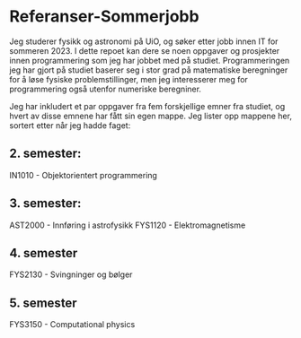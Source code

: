 # Referanser-Sommerjobb

Jeg studerer fysikk og astronomi på UiO, og søker etter jobb innen IT for sommeren 2023. I dette repoet kan dere se noen
oppgaver og prosjekter innen programmering som jeg har jobbet med på studiet.
Programmeringen jeg har gjort på studiet baserer seg i stor grad på matematiske
beregninger for å løse fysiske problemstillinger, men jeg interesserer meg for
programmering også utenfor numeriske beregniner.

Jeg har inkludert et par oppgaver fra fem forskjellige emner fra studiet, og
hvert av disse emnene har fått sin egen mappe. Jeg lister opp mappene her,
sortert etter når jeg hadde faget:

## 2. semester:
IN1010 - Objektorientert programmering

## 3. semester:
AST2000 - Innføring i astrofysikk
FYS1120 - Elektromagnetisme

## 4. semester
FYS2130 - Svingninger og bølger

## 5. semester
FYS3150 - Computational physics